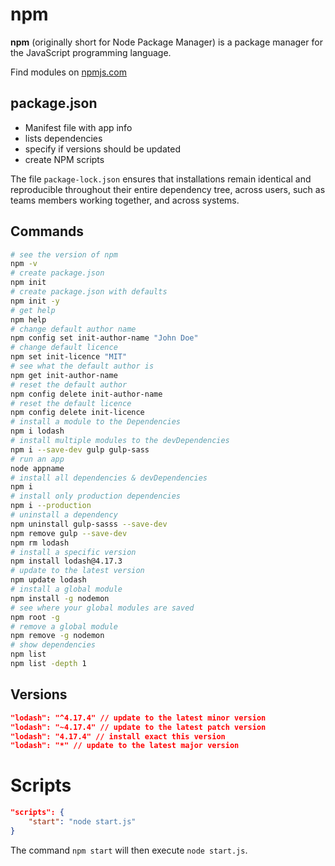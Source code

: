 # npm

**npm** (originally short for Node Package Manager) is a package manager for the JavaScript programming language.

Find modules on [npmjs.com](https://www.npmjs.com/)

## package.json

- Manifest file with app info
- lists dependencies
- specify if versions should be updated
- create NPM scripts

The file `package-lock.json` ensures that installations remain identical and reproducible throughout their entire dependency tree, across users, such as teams members working together, and across systems.

## Commands

```zsh
# see the version of npm
npm -v
# create package.json
npm init
# create package.json with defaults
npm init -y
# get help
npm help
# change default author name
npm config set init-author-name "John Doe"
# change default licence
npm set init-licence "MIT"
# see what the default author is
npm get init-author-name
# reset the default author
npm config delete init-author-name
# reset the default licence
npm config delete init-licence
# install a module to the Dependencies
npm i lodash
# install multiple modules to the devDependencies
npm i --save-dev gulp gulp-sass
# run an app
node appname
# install all dependencies & devDependencies
npm i
# install only production dependencies
npm i --production
# uninstall a dependency
npm uninstall gulp-sasss --save-dev
npm remove gulp --save-dev
npm rm lodash
# install a specific version
npm install lodash@4.17.3
# update to the latest version
npm update lodash
# install a global module
npm install -g nodemon
# see where your global modules are saved
npm root -g
# remove a global module
npm remove -g nodemon
# show dependencies
npm list
npm list -depth 1
```

## Versions
```json
"lodash": "^4.17.4" // update to the latest minor version
"lodash": "~4.17.4" // update to the latest patch version
"lodash": "4.17.4" // install exact this version
"lodash": "*" // update to the latest major version
```

# Scripts

```json
"scripts": {
	"start": "node start.js"
}
```

The command `npm start` will then execute `node start.js`.
